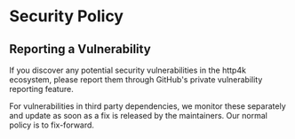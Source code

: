 # Security Policy

## Reporting a Vulnerability

If you discover any potential security vulnerabilities in the http4k ecosystem, please report them through GitHub's
private vulnerability reporting feature.

For vulnerabilities in third party dependencies, we monitor these separately and update as soon as a fix is released by the maintainers.
Our normal policy is to fix-forward.
